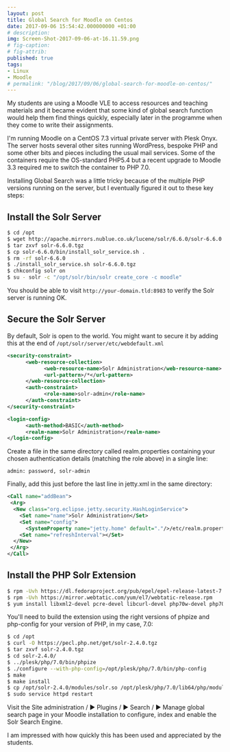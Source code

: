 ```yaml
---
layout: post
title: Global Search for Moodle on Centos
date: 2017-09-06 15:54:42.000000000 +01:00
# description: 
img: Screen-Shot-2017-09-06-at-16.11.59.png
# fig-caption: 
# fig-attrib: 
published: true
tags:
- Linux
- Moodle
# permalink: "/blog/2017/09/06/global-search-for-moodle-on-centos/"
---
```

My students are using a Moodle VLE to access resources and teaching materials and it became evident that some kind of global search function would help them find things quickly, especially later in the programme when they come to write their assignments.

I'm running Moodle on a CentOS 7.3 virtual private server with Plesk Onyx. The server hosts several other sites running WordPress, bespoke PHP and some other bits and pieces including the usual mail services. Some of the containers require the OS-standard PHP5.4 but a recent upgrade to Moodle 3.3 required me to switch the container to PHP 7.0.

Installing Global Search was a little tricky because of the multiple PHP versions running on the server, but I eventually figured it out to these key steps:

## Install the Solr Server
```sh
$ cd /opt
$ wget http://apache.mirrors.nublue.co.uk/lucene/solr/6.6.0/solr-6.6.0.tgz
$ tar zxvf solr-6.6.0.tgz
$ cp solr-6.6.0/bin/install_solr_service.sh .
$ rm -rf solr-6.6.0
$ ./install_solr_service.sh solr-6.6.0.tgz
$ chkconfig solr on
$ su - solr -c "/opt/solr/bin/solr create_core -c moodle"
```
You should be able to visit `http://your-domain.tld:8983` to verify the Solr server is running OK.

## Secure the Solr Server
By default, Solr is open to the world. You might want to secure it by adding this at the end of `/opt/solr/server/etc/webdefault.xml`

```xml
<security-constraint>
      <web-resource-collection>
            <web-resource-name>Solr Administration</web-resource-name>
            <url-pattern>/*</url-pattern>
      </web-resource-collection>
      <auth-constraint>
            <role-name>solr-admin</role-name>
      </auth-constraint>
</security-constraint>

<login-config>
      <auth-method>BASIC</auth-method>
      <realm-name>Solr Administration</realm-name>
</login-config>
```

Create a file in the same directory called realm.properties containing your chosen authentication details (matching the role above) in a single line:

`admin: password, solr-admin`

Finally, add this just before the last line in jetty.xml in the same directory:
```xml
<Call name="addBean">
 <Arg>
  <New class="org.eclipse.jetty.security.HashLoginService">
    <Set name="name">Solr Administration</Set>
    <Set name="config">
      <SystemProperty name="jetty.home" default="."/>/etc/realm.properties</Set>
    <Set name="refreshInterval"></Set>
  </New>
 </Arg>
</Call>
```

## Install the PHP Solr Extension
```sh
$ rpm -Uvh https://dl.fedoraproject.org/pub/epel/epel-release-latest-7.noarch.rpm
$ rpm -Uvh https://mirror.webtatic.com/yum/el7/webtatic-release.rpm
$ yum install libxml2-devel pcre-devel libcurl-devel php70w-devel php70w-pear
```

You'll need to build the extension using the right versions of phpize and php-config for your version of PHP, in my case, 7.0:

```sh
$ cd /opt
$ curl -O https://pecl.php.net/get/solr-2.4.0.tgz
$ tar zxvf solr-2.4.0.tgz
$ cd solr-2.4.0/
$ ../plesk/php/7.0/bin/phpize
$ ./configure --with-php-config=/opt/plesk/php/7.0/bin/php-config
$ make
$ make install
$ cp /opt/solr-2.4.0/modules/solr.so /opt/plesk/php/7.0/lib64/php/modules/
$ sudo service httpd restart
```

Visit the Site administration / ▶︎ Plugins / ▶︎ Search / ▶︎ Manage global search page in your Moodle installation to configure, index and enable the Solr Search Engine.

I am impressed with how quickly this has been used and appreciated by the students.
